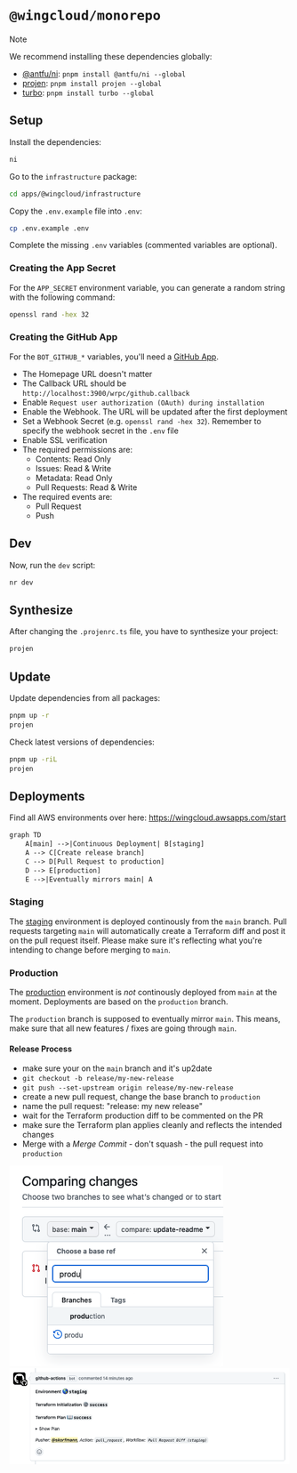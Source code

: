 # `@wingcloud/monorepo`

> [!NOTE]
> We recommend installing these dependencies globally:
>
> - [@antfu/ni](https://github.com/antfu/ni): `pnpm install @antfu/ni --global`
> - [projen](https://github.com/projen/projen): `pnpm install projen --global`
> - [turbo](https://github.com/vercel/turbo): `pnpm install turbo --global`

## Setup

Install the dependencies:

```sh
ni
```

Go to the `infrastructure` package:

```sh
cd apps/@wingcloud/infrastructure
```

Copy the `.env.example` file into `.env`:

```sh
cp .env.example .env
```

Complete the missing `.env` variables (commented variables are optional).

### Creating the App Secret

For the `APP_SECRET` environment variable, you can generate a random string with the following command:

```sh
openssl rand -hex 32
```

### Creating the GitHub App

For the `BOT_GITHUB_*` variables, you'll need a [GitHub App](https://docs.github.com/en/apps/creating-github-apps/registering-a-github-app/registering-a-github-app).

- The Homepage URL doesn't matter
- The Callback URL should be `http://localhost:3900/wrpc/github.callback`
- Enable `Request user authorization (OAuth) during installation`
- Enable the Webhook. The URL will be updated after the first deployment
- Set a Webhook Secret (e.g. `openssl rand -hex 32`). Remember to specify the webhook secret in the `.env` file
- Enable SSL verification
- The required permissions are:
  - Contents: Read Only
  - Issues: Read & Write
  - Metadata: Read Only
  - Pull Requests: Read & Write
- The required events are:
  - Pull Request
  - Push

## Dev

Now, run the `dev` script:

```sh
nr dev
```

## Synthesize

After changing the `.projenrc.ts` file, you have to synthesize your project:

```sh
projen
```

## Update

Update dependencies from all packages:

```sh
pnpm up -r
projen
```

Check latest versions of dependencies:

```sh
pnpm up -riL
projen
```

## Deployments

Find all AWS environments over here: https://wingcloud.awsapps.com/start

```mermaid
graph TD
    A[main] -->|Continuous Deployment| B[staging]
    A --> C[Create release branch]
    C --> D[Pull Request to production]
    D --> E[production]
    E -->|Eventually mirrors main| A
```

### Staging

The [staging](https://staging.wingcloud.io) environment is deployed continously from the `main` branch. Pull requests targeting `main` will automatically create a Terraform diff and post it on the pull request itself. Please make sure it's reflecting what you're intending to change before merging to `main`.

### Production

The [production](https://production.wingcloud.io) environment is *not* continously deployed from `main` at the moment. Deployments are based on the `production` branch.

The `production` branch is supposed to eventually mirror `main`. This means, make sure that all new features / fixes are going through `main`.

#### Release Process

- make sure your on the `main` branch and it's up2date
- `git checkout -b release/my-new-release`
- `git push --set-upstream origin release/my-new-release`
- create a new pull request, change the base branch to `production`
- name the pull request: "release: my new release"
- wait for the Terraform production diff to be commented on the PR
- make sure the Terraform plan applies cleanly and reflects the intended changes
- Merge with a *Merge Commit* - don't squash - the pull request into `production`

![base](./docs/pr-base-branch.png)
![diff](./docs/pr-diff-comment.png)

